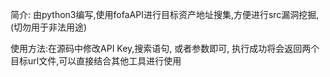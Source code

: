 简介: 由python3编写,使用fofaAPI进行目标资产地址搜集,方便进行src漏洞挖掘,(切勿用于非法用途)

使用方法:在源码中修改API Key,搜索语句, 或者参数即可, 执行成功将会返回两个目标url文件,可以直接结合其他工具进行使用
